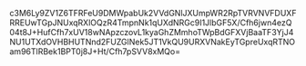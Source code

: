 c3M6Ly9ZV1Z6TFRFeU9DMWpabUk2VVdGNlJXUmpWR2RpTVRVNVFDUXFRREUwTGpJNUxqRXlOQzR4TmpnNk1qUXdNRGc9I1JlbGF5X/Cfh6jwn4ezQ04t8J+HufCfh7xUV18wNApzczovL1kyaGhZMmhoTWpBdGFXVjBaaTF3YjJ4NU1UTXdOVHBHUTNnd2FUZGlNek5JT1VkQU9URXVNakEyTGpreUxqRTNOam96TlRBek1BPT0j8J+Ht/Cfh7pSVV8xMQo=